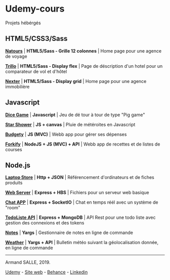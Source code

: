 # Udemy-cours

Projets hébérgés

## HTML5/CSS3/Sass

[**Natours**](http://armand-salle.fr/natours) | **HTML5/Sass - Grille 12 colonnes** | Home page pour une agence de voyage

[**Trillo**](http://armand-salle.fr/trillo) | **HTML5/Sass - Display flex** | Page de déscription d'un hotel pour un comparateur de vol et d'hôtel

[**Nexter**](http://armand-salle.fr/nexter) | **HTML5/Sass - Display grid** | Home page pour une agence immobilière


## Javascript

[**Dice Game**](http://armand-salle.fr/dice) | **Javascript** | Jeu de dé tour à tour de type "Pig game"

[**Star Shower**](http://armand-salle.fr/starshower) | **JS + canvas** | Pluie de météroites en Javascript

[**Budgety**](http://armand-salle.fr/budgety) | **JS (MVC)** | Webb app pour gérer ses dépenses

[**Forkify**](http://armand-salle.fr/forkify) | **NodeJS + JS (MVC) + API** | Webb app de recettes et de listes de courses


## Node.js

[**Laptop Store**](https://laptop-store-armand.herokuapp.com/) | **Http + JSON** | Référencement d'ordinateurs et de fiches produits

[**Web Server**](https://github.com/armandsalle/Udemy-cours/tree/master/Node.js%20cours/webserver) | **Express + HBS** | Fichiers pour un serveur web basique

[**Chat APP**](https://dry-badlands-54755.herokuapp.com/) | **Express + SocketIO** | Chat en temps réél avec un système de "room"

[**TodoListe API**](https://github.com/armandsalle/Udemy-cours/tree/master/Node.js%20cours/node-todo-api) | **Express + MongoDB** | API Rest pour une todo liste avec gestion des connexions et des tokens

[**Notes**](https://github.com/armandsalle/Udemy-cours/tree/master/Node.js%20cours/note%20app) | **Yargs** | Gestionnaire de notes en ligne de commande

[**Weather**](https://github.com/armandsalle/Udemy-cours/tree/master/Node.js%20cours/weather%20app) | **Yargs + API** | Bulletin météo suivant la géolocalisation donnée, en ligne de commande

____

Armand SALLE, 2019.

[Udemy](https://www.udemy.com/user/armand-salle/) - [Site web](https://armand-salle.fr/) - [Behance](https://www.behance.net/armandsalle) - [Linkedin](https://www.linkedin.com/in/armand-sall%C3%A9-9550a613a/)
